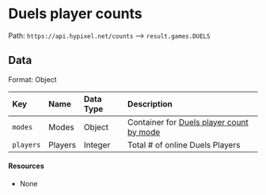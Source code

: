 # Duels player counts
Path: `https://api.hypixel.net/counts` --> `result.games.DUELS`

## Data
Format: Object

|Key|Name|Data Type|Description|
|:-|:-|:-|:-|
|`modes`|Modes|Object|Container for [Duels player count by mode](https://github.com/HypixelCommunity/Hypixel-Api-Documentation/tree/main/Counts/games/DUELS/modes)|
|`players`|Players|Integer|Total # of online Duels Players|

#### Resources
- None